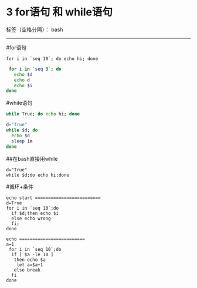 ﻿# 3 for语句 和 while语句

标签（空格分隔）： bash

---


#for语句


```
for i in `seq 10`; do echo hi; done
```
```bash
 for i in `seq 3`; do
   echo $d
   echo d
   echo $i
done
```


#while语句

```bash
while True; do echo hi; done
```

```bash
d="True"
while $d; do
  echo $d
  sleep 1m
done 
```
##在bash直接用while
```shell
d="True"
while $d;do echo hi;done
```
#循环+条件
```
echo start =========================
d=True
for i in `seq 10`;do
  if $d;then echo $i
  else echo wrong
  fi;
done
```
```
echo =========================
a=1
 for i in `seq 10`;do
  if [ $a -le 10 ]
   then echo $a
    let a=$a+1
   else break
  fi
done
```   


